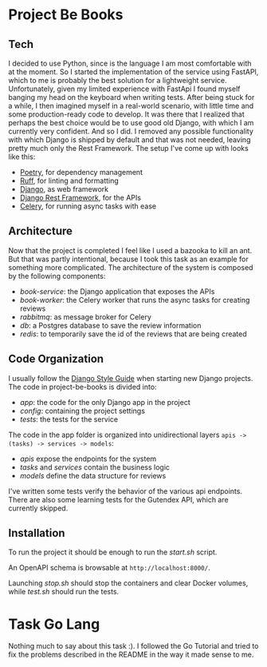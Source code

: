# Project Be Books

## Tech

I decided to use Python, since is the language I am most comfortable
with at the moment. So I started the implementation of the service using FastAPI, 
which to me is probably the best solution for a lightweight service. 
Unfortunately, given my limited experience with FastApi 
I found myself banging my head on the keyboard when writing tests. 
After being stuck for a while, I then imagined myself in a real-world scenario, 
with little time and some production-ready code to develop. It was there that 
I realized that perhaps the best choice would be to use good old Django, 
with which I am currently very confident. And so I did. I removed any possible 
functionality with which Django is shipped by default and that was not needed, 
leaving pretty much only the Rest Framework. The setup I've come up with 
looks like this:

* [Poetry](https://python-poetry.org/), for dependency management
* [Ruff](https://docs.astral.sh/ruff/), for linting and formatting
* [Django](https://www.djangoproject.com/), as web framework
* [Django Rest Framework](https://www.django-rest-framework.org/), for the APIs
* [Celery](https://docs.celeryq.dev/en/stable/), for running async tasks with ease

## Architecture

Now that the project is completed I feel like I used a bazooka to kill an ant. 
But that was partly intentional, because I took this task as an example for 
something more complicated. The architecture of the system is composed by 
the following components:

* _book-service_: the Django application that exposes the APIs
* _book-worker_: the Celery worker that runs the async tasks for creating reviews
* _rabbitmq_: as message broker for Celery
* _db_: a Postgres database to save the review information
* _redis_: to temporarily save the id of the reviews that are being created

## Code Organization

I usually follow the [Django Style Guide](https://github.com/HackSoftware/Django-Styleguide) 
when starting new Django projects. The code in project-be-books is divided into:

* _app_: the code for the only Django app in the project
* _config_: containing the project settings
* _tests_: the tests for the service

The code in the app folder is organized into unidirectional layers
`apis -> (tasks) -> services -> models`:
* _apis_ expose the endpoints for the system
* _tasks_ and _services_ contain the business logic
* _models_ define the data structure for reviews

I've written some tests verify the behavior of the various api endpoints. 
There are also some learning tests for the Gutendex API, which are currently
skipped.

## Installation

To run the project it should be enough to run the _start.sh_ script. 

An OpenAPI schema is browsable at `http://localhost:8000/`.

Launching _stop.sh_ should stop the containers and clear Docker volumes, while _test.sh_ 
should run the tests.

# Task Go Lang

Nothing much to say about this task :). I followed the Go Tutorial and tried to
fix the problems described in the README in the way it made sense to me.
